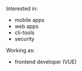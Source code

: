 Interested in:
  - mobile apps
  - web apps
  - cli-tools
  - security
  
Working as:
  - frontend developer (VUE)
